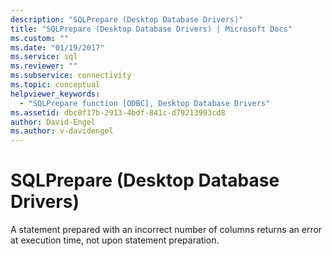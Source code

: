 ```yaml
---
description: "SQLPrepare (Desktop Database Drivers)"
title: "SQLPrepare (Desktop Database Drivers) | Microsoft Docs"
ms.custom: ""
ms.date: "01/19/2017"
ms.service: sql
ms.reviewer: ""
ms.subservice: connectivity
ms.topic: conceptual
helpviewer_keywords: 
  - "SQLPrepare function [ODBC], Desktop Database Drivers"
ms.assetid: dbc8f17b-2913-4bdf-841c-d79213993cd8
author: David-Engel
ms.author: v-davidengel
---
```

# SQLPrepare (Desktop Database Drivers)
A statement prepared with an incorrect number of columns returns an error at execution time, not upon statement preparation.
